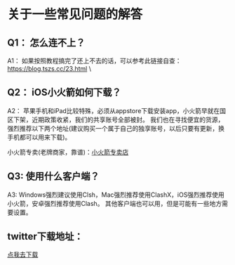 # 关于一些常见问题的解答

## Q1： 怎么连不上？

A1： 如果按照教程搞完了还上不去的话，可以参考此链接自查：<a target="_blank" href="https://blog.tszs.cc/23.html">https://blog.tszs.cc/23.html </a> \

## Q2： iOS小火箭如何下载？

A2： 苹果手机和iPad比较特殊，必须从appstore下载安装app，小火箭早就在国区下架，近期政策收紧，我们的共享账号全部被封。
     我们也在寻找便宜的货源，强烈推荐以下两个地址(建议购买一个属于自己的独享账号，以后只要有更新，换手机都可以用来下载)。
	 <p>小火箭专卖(老牌商家，靠谱)：<a target="_blank" href="https://xiaohuojian.net">小火箭专卖店</a>

## Q3: 使用什么客户端？

A3: Windows强烈建议使用Clsh，Mac强烈推荐使用ClashX，iOS强烈推荐使用小火箭，安卓强烈推荐使用Clash。
    其他客户端也可以用，但是可能有一些地方需要设置。

## twitter下载地址：

<a target="_blank" href="https://androidapksfree.com/twitter/com-twitter-android/download-old/twitter-9-31-1-apk">点我去下载</a></h2>
